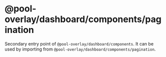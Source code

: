 # @pool-overlay/dashboard/components/pagination

Secondary entry point of `@pool-overlay/dashboard/components`. It can be used by importing from `@pool-overlay/dashboard/components/pagination`.
